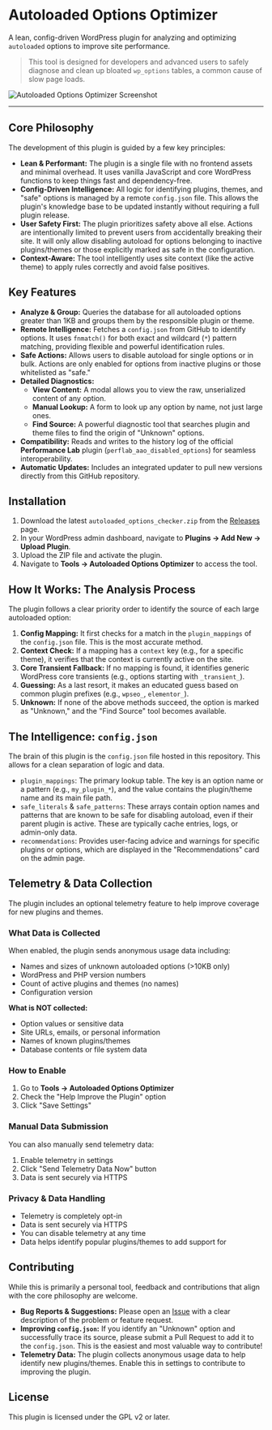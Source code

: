 # Autoloaded Options Optimizer

A lean, config-driven WordPress plugin for analyzing and optimizing `autoloaded` options to improve site performance.

> This tool is designed for developers and advanced users to safely diagnose and clean up bloated `wp_options` tables, a common cause of slow page loads.

![Autoloaded Options Optimizer Screenshot](https://raw.githubusercontent.com/milllan/mill_autoload_options_checker_plugin/main/assets/screenshot-1.png)

---

## Core Philosophy

The development of this plugin is guided by a few key principles:

-   **Lean & Performant:** The plugin is a single file with no frontend assets and minimal overhead. It uses vanilla JavaScript and core WordPress functions to keep things fast and dependency-free.
-   **Config-Driven Intelligence:** All logic for identifying plugins, themes, and "safe" options is managed by a remote `config.json` file. This allows the plugin's knowledge base to be updated instantly without requiring a full plugin release.
-   **User Safety First:** The plugin prioritizes safety above all else. Actions are intentionally limited to prevent users from accidentally breaking their site. It will only allow disabling autoload for options belonging to inactive plugins/themes or those explicitly marked as safe in the configuration.
-   **Context-Aware:** The tool intelligently uses site context (like the active theme) to apply rules correctly and avoid false positives.

## Key Features

-   **Analyze & Group:** Queries the database for all autoloaded options greater than 1KB and groups them by the responsible plugin or theme.
-   **Remote Intelligence:** Fetches a `config.json` from GitHub to identify options. It uses `fnmatch()` for both exact and wildcard (`*`) pattern matching, providing flexible and powerful identification rules.
-   **Safe Actions:** Allows users to disable autoload for single options or in bulk. Actions are only enabled for options from inactive plugins or those whitelisted as "safe."
-   **Detailed Diagnostics:**
    -   **View Content:** A modal allows you to view the raw, unserialized content of any option.
    -   **Manual Lookup:** A form to look up any option by name, not just large ones.
    -   **Find Source:** A powerful diagnostic tool that searches plugin and theme files to find the origin of "Unknown" options.
-   **Compatibility:** Reads and writes to the history log of the official **Performance Lab** plugin (`perflab_aao_disabled_options`) for seamless interoperability.
-   **Automatic Updates:** Includes an integrated updater to pull new versions directly from this GitHub repository.

## Installation

1.  Download the latest `autoloaded_options_checker.zip` from the [Releases](https://github.com/milllan/mill_autoload_options_checker_plugin/releases) page.
2.  In your WordPress admin dashboard, navigate to **Plugins -> Add New -> Upload Plugin**.
3.  Upload the ZIP file and activate the plugin.
4.  Navigate to **Tools -> Autoloaded Options Optimizer** to access the tool.

## How It Works: The Analysis Process

The plugin follows a clear priority order to identify the source of each large autoloaded option:

1.  **Config Mapping:** It first checks for a match in the `plugin_mappings` of the `config.json` file. This is the most accurate method.
2.  **Context Check:** If a mapping has a `context` key (e.g., for a specific theme), it verifies that the context is currently active on the site.
3.  **Core Transient Fallback:** If no mapping is found, it identifies generic WordPress core transients (e.g., options starting with `_transient_`).
4.  **Guessing:** As a last resort, it makes an educated guess based on common plugin prefixes (e.g., `wpseo_`, `elementor_`).
5.  **Unknown:** If none of the above methods succeed, the option is marked as "Unknown," and the "Find Source" tool becomes available.

## The Intelligence: `config.json`

The brain of this plugin is the `config.json` file hosted in this repository. This allows for a clean separation of logic and data.

-   `plugin_mappings`: The primary lookup table. The key is an option name or a pattern (e.g., `my_plugin_*`), and the value contains the plugin/theme name and its main file path.
-   `safe_literals` & `safe_patterns`: These arrays contain option names and patterns that are known to be safe for disabling autoload, even if their parent plugin is active. These are typically cache entries, logs, or admin-only data.
-   `recommendations`: Provides user-facing advice and warnings for specific plugins or options, which are displayed in the "Recommendations" card on the admin page.

## Telemetry & Data Collection

The plugin includes an optional telemetry feature to help improve coverage for new plugins and themes.

### What Data is Collected
When enabled, the plugin sends anonymous usage data including:
- Names and sizes of unknown autoloaded options (>10KB only)
- WordPress and PHP version numbers
- Count of active plugins and themes (no names)
- Configuration version

**What is NOT collected:**
- Option values or sensitive data
- Site URLs, emails, or personal information
- Names of known plugins/themes
- Database contents or file system data

### How to Enable
1. Go to **Tools → Autoloaded Options Optimizer**
2. Check the "Help Improve the Plugin" option
3. Click "Save Settings"

### Manual Data Submission
You can also manually send telemetry data:
1. Enable telemetry in settings
2. Click "Send Telemetry Data Now" button
3. Data is sent securely via HTTPS

### Privacy & Data Handling
- Telemetry is completely opt-in
- Data is sent securely via HTTPS
- You can disable telemetry at any time
- Data helps identify popular plugins/themes to add support for

## Contributing

While this is primarily a personal tool, feedback and contributions that align with the core philosophy are welcome.

-   **Bug Reports & Suggestions:** Please open an [Issue](https://github.com/milllan/mill_autoload_options_checker_plugin/issues) with a clear description of the problem or feature request.
-   **Improving `config.json`:** If you identify an "Unknown" option and successfully trace its source, please submit a Pull Request to add it to the `config.json`. This is the easiest and most valuable way to contribute!
-   **Telemetry Data:** The plugin collects anonymous usage data to help identify new plugins/themes. Enable this in settings to contribute to improving the plugin.

## License

This plugin is licensed under the GPL v2 or later.
